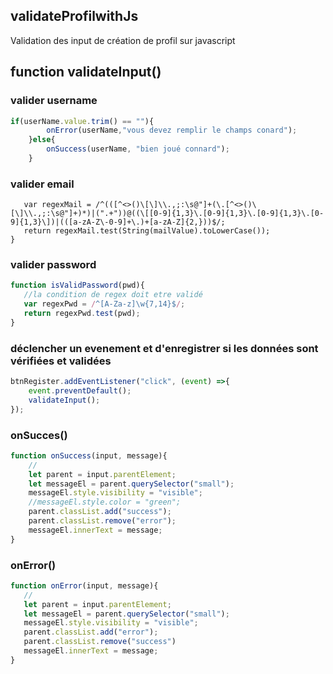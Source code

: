 ## validateProfilwithJs
Validation des input de création de profil sur javascript

## function validateInput()
###  valider username
```js
if(userName.value.trim() == ""){
        onError(userName,"vous devez remplir le champs conard");
    }else{
        onSuccess(userName, "bien joué connard");
    }
  ```
 ### valider email 
 ```function isValidEmail(mailValue){
    var regexMail = /^(([^<>()\[\]\\.,;:\s@"]+(\.[^<>()\[\]\\.,;:\s@"]+)*)|(".+"))@((\[[0-9]{1,3}\.[0-9]{1,3}\.[0-9]{1,3}\.[0-9]{1,3}\])|(([a-zA-Z\-0-9]+\.)+[a-zA-Z]{2,}))$/;
    return regexMail.test(String(mailValue).toLowerCase());
}
 ```
 ### valider password
 ```js
 function isValidPassword(pwd){
    //la condition de regex doit etre validé 
    var regexPwd = /^[A-Za-z]\w{7,14}$/;
    return regexPwd.test(pwd);
}
 ```
 ### déclencher un evenement et d'enregistrer si les données sont vérifiées et validées
```js
btnRegister.addEventListener("click", (event) =>{
    event.preventDefault();
    validateInput();
});
 ```
### onSucces()
```js
function onSuccess(input, message){
    //
    let parent = input.parentElement;
    let messageEl = parent.querySelector("small");
    messageEl.style.visibility = "visible";
    //messageEl.style.color = "green";
    parent.classList.add("success");
    parent.classList.remove("error");
    messageEl.innerText = message;
}
 ```
### onError()
 ```js
 function onError(input, message){
    //
    let parent = input.parentElement;
    let messageEl = parent.querySelector("small");
    messageEl.style.visibility = "visible";
    parent.classList.add("error");
    parent.classList.remove("success")
    messageEl.innerText = message;
}
```
